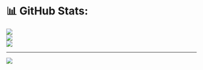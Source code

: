 # 📊 GitHub Stats:
![](https://github-readme-stats.vercel.app/api?username=THMapnea&theme=darcula&hide_border=false&include_all_commits=false&count_private=false)<br/>
![](https://nirzak-streak-stats.vercel.app/?user=THMapnea&theme=darcula&hide_border=false)<br/>
![](https://github-readme-stats.vercel.app/api/top-langs/?username=THMapnea&theme=darcula&hide_border=false&include_all_commits=false&count_private=false&layout=compact)


---
[![](https://visitcount.itsvg.in/api?id=THMapnea&icon=0&color=0)](https://visitcount.itsvg.in)

<!-- Proudly created with GPRM ( https://gprm.itsvg.in ) -->
